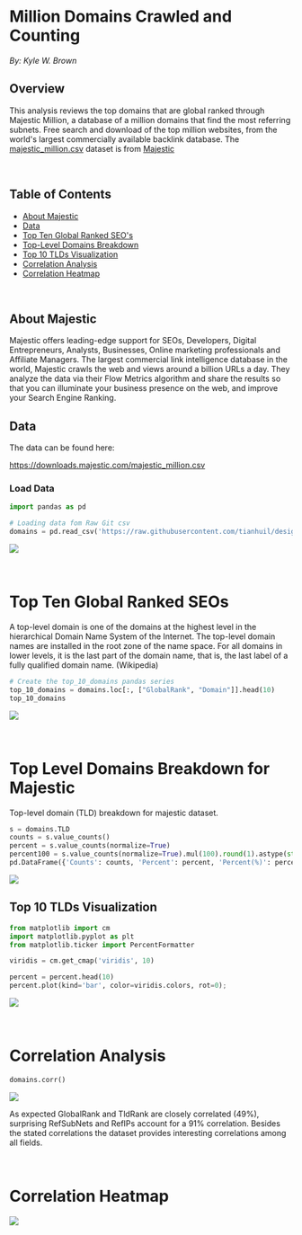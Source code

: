 # Million Domains Crawled and Counting

*By: Kyle W. Brown*

## Overview

This analysis reviews the top domains that are global ranked through Majestic Million, a database of a million domains that find the most referring subnets. Free search and download of the top million websites, from the world's largest commercially available backlink database. The [majestic_million.csv](https://downloads.majestic.com/majestic_million.csv) dataset is from [Majestic](https://majestic.com/)

<br>

## Table of Contents

* [About Majestic](#about-majestic)
* [Data](#data)
* [Top Ten Global Ranked SEO's](#top-ten-global-ranked-seos)
* [Top-Level Domains Breakdown](#top-level-domains-breakdown-for-majestic)
* [Top 10 TLDs Visualization](#top-10-tlds-visualization)
* [Correlation Analysis](#correlation-analysis)
* [Correlation Heatmap](#correlation-heatmap)

<br>

## About Majestic

Majestic offers leading-edge support for SEOs, Developers, Digital Entrepreneurs, Analysts, Businesses, Online marketing professionals and Affiliate Managers. The largest commercial link intelligence database in the world, Majestic crawls the web and views around a billion URLs a day. They analyze the data via their Flow Metrics algorithm and share the results so that you can illuminate your business presence on the web, and improve your Search Engine Ranking.

## Data

The data can be found here:

https://downloads.majestic.com/majestic_million.csv

### Load Data

```python
import pandas as pd

# Loading data fom Raw Git csv
domains = pd.read_csv('https://raw.githubusercontent.com/tianhuil/design-data/main/data/majestic_million.csv?token=AMCCLAEHZDKK4DUKMRI2Y6TAWGY4K')
```
![](imgs/majestic.png)

<br>

# Top Ten Global Ranked SEOs

A top-level domain is one of the domains at the highest level in the hierarchical Domain Name System of the Internet. The top-level domain names are installed in the root zone of the name space. For all domains in lower levels, it is the last part of the domain name, that is, the last label of a fully qualified domain name. (Wikipedia)

```python
# Create the top_10_domains pandas series
top_10_domains = domains.loc[:, ["GlobalRank", "Domain"]].head(10)
top_10_domains
```

![](imgs/glbrank.png)

<br>

# Top Level Domains Breakdown for Majestic 

Top-level domain (TLD) breakdown for majestic dataset. 

```python
s = domains.TLD
counts = s.value_counts()
percent = s.value_counts(normalize=True)
percent100 = s.value_counts(normalize=True).mul(100).round(1).astype(str) + '%'
pd.DataFrame({'Counts': counts, 'Percent': percent, 'Percent(%)': percent100}).head(10)
```
![](imgs/tld.png)


## Top 10 TLDs Visualization

```python
from matplotlib import cm
import matplotlib.pyplot as plt
from matplotlib.ticker import PercentFormatter

viridis = cm.get_cmap('viridis', 10)

percent = percent.head(10)
percent.plot(kind='bar', color=viridis.colors, rot=0);
```

![](imgs/topten.PNG)

<br>

# Correlation Analysis

```python
domains.corr()
```
![](imgs/corr.png)

As expected GlobalRank and TldRank are closely correlated (49%), surprising RefSubNets and RefIPs account for a 91% correlation. Besides the stated correlations the dataset provides interesting correlations among all fields.

<br>

# Correlation Heatmap

![](imgs/corrplt.PNG)
